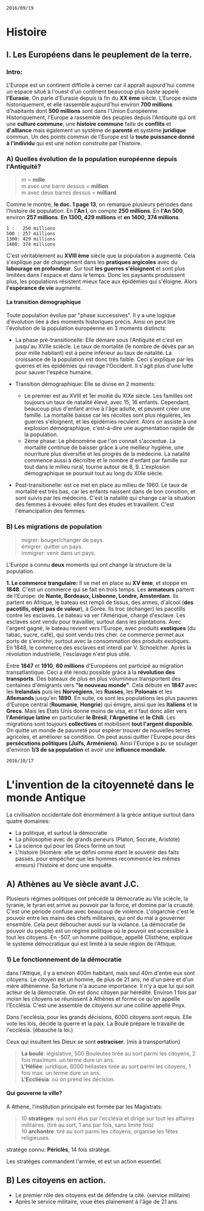 `2016/09/19`
# Histoire 

## I. Les Européens dans le peuplement de la terre.

### Intro:

L'Europe est un continent difficile à cerner car il appraît aujourd'hui comme un espace situé à l'ouest d'un continent beaucoup plus baste appelé **l'Eurasie**. On parle d'Eurasie depuis la fin du **XX ème** siècle. L'Europe existe historiquement, et elle rassemble aujourd'hui environ **700 millions** d'habitants dont **500 millions** sont dans l'Union Européenne. Historiquement, l'Europe a rassemblé des peuples depuis l'Antiquité qui ont une **culture commune**, une **histoire commune** faite de **conflits** et **d'alliance** mais également un système de **parenté** et système **juridique** commun. Un des points commun de l'Europe est la **toute puissance donné à l'individu** qui est une notion construite par l'histoire.

### A) Quelles évolution de la population européenne depuis l'Antiquité?

>m = **mille**  
>m avec une barre dessus = **million**  
>m avec deux barres dessus = **milliard**. 

Comme le montre, **le doc. 1 page 13**, on remarque plusieurs périodes dans l'histoire de population. En **l'An I**, on compte **250 millions**. En **l'An 500**, environ **257 millions**. **En 1300, 429 millions** et **en 1400, 374 millions**.

	1 :   250 millions
	500 : 257 millions
	1300: 429 millions
	1400: 374 millions

C'est véritablement au **XVIII ème** siècle que la population a augmenté. Cela s'explique par de changement dans les **pratiques argicoles** avec du **labourage en profondeur**. Sur tout **les guerres s'éloignent** et sont plus limitées dans l'espace et dans le temps. Donc les paysants produissent plus, les populations résistent mieux face aux épidémies qui s'éloigne. Alors **l'espérance de vie** augmente.

#### La transition  démographique
Toute population évolue par "phase successives". Il y a une logique d'évolution liée à des moments historiques précis. Ainsi on peut lire l'évolution de la population européenne en 3 moments distincts:

- La phase pré-transitionelle: Elle démare sous l'Antiquité et c'est en jusqu'au XVIIe sciècle. Le taux de mortalité (le nombre de dévès par an pour mille habitant) est à peine inférieur au taux de natalité. La croissance de la population est donc très faible. Ceci s'explique par les guerres et les épidémies qui ravage l'Occident. Il s'agit plus d'une lutte pour sauver l'espèce humaine.

- Transition démographique: Elle se divise en 2 moments:
	- Le premier est au XVIII et 1er moitié du XIXe siècle. Les familles ont toujours un taux de natalité élevé, avec 15, 16 enfants. Cependant, beaucoup plus d'enfant arrive à l'âge adulte, et peuvent créer une famille. La mortalité baisse car les récoltes sont plus régulères, les guerres s'éloignent, et les épidémies reculent. Alors on assiste à une explosion démographique, c'est-à-dire une augmentation rapide de la population.
	- 2ème phase: Le phénomène que l'on connait s'accentue. La mortalité continue de baisser grâce à une meilleur hygiène, une nourriture plus diversifié et les progrès de la médecine. La natalité commence aussi à décroître et le nombre d'enfant par famille sur tout dans le milieu rural, tourne autour de 8, 9. L'explosion démographique se poursuit tout au long du XIXe siècle.

- Post-transitionelle: est ce met en place au milieu de 1960. Le taux de mortalité est très bas, car les enfants naissent dans de bon consition, et sont suivis par les médecins. C'est la natalité qui change car la situation des femmes à évouée: elles font des études et travaillent. C'est l'émancipation des femmes.


### B) Les migrations de population
>migrer: bouger/changer de pays.  
>émigrer: quitter un pays.  
>immigrer: venir dans un pays.  

L'Europe a connu **deux** moments qui ont changé la structure de la population.

**1. Le commerce trangulaire:** Il se met en place au **XV ème**, et stoppe en **1848**. C'est un commerce qui se fait en trois temps. Les **armateurs** partent de l'Europe: de **Nante, Bordeaux, Lisbonne, Londre, Amsterdam**. Ils partent en Afrique, le bateau est rempli de tissus, des armes, d'alcool (**des pacotills, objet pas de valeur**), à Gorée. Ils troc (échanger) les pacotills contre les esclaves. Le bateau va ver l'Amérique, chargé d'esclave. Les esclaves sont vendu pour travailler, surtout dans les plantations. Avec l'argent gagné, le bateau revient vers l'Europe, avec produits **exotiques** (du tabac, sucre, café), qui sont vendu très cher. ce commerce permet aux ports de s'enrichir, surtout avec la consommation des produits exotiques. En 1848, le commerce des esclaves est interdi par V. Schoelcher. Après la révolution industrielle, l'esclavage n'est plus utile.

Entre **1847** et **1910**, **60 millions** d'Européens ont participé au migration transatlantique. Ceci a été rendu possible grâce à la **révolution des transports**. Des bateaux de plus en plus volumineux transportent des centaines d'émigrants vers **"le nouveau monde"**. Cela débute en **1847** avec les **Irelandais** puis les **Norvégiens**, les **Russes**, les **Polonais** et les **Allemands** jusqu'en **1890**. En suite, ce sont les populations les plus pauvres d'Europe central (**Roumanie**, **Hongrie**) qui émigre, ainsi que les **Italiens** et le **Grecs**. Mais les Etats Unis donne moins de visa, et il faut donc aller vers **l'Amérique latine** en particulier **le Brésil**, **l'Argnetine** et **le Chili**. Les migrations sont toujours **collectives** et mobilisent **tout l'argent disponible**. On quitte un monde de pauvreté pour espérer trouver de nouvelles terres agricoles, et améliorer sa condition. On peut aussi quitter l'Europe pour des **persécutions politiques (Juïfs, Arméniens)**. Ainsi l'Europe a pu se soulager d'environ **1/3 de sa population** et avoir une **influence mondiale**.

`2016/10/17`
# L'invention de la citoyenneté dans le monde Antique

La civilisation occidentale doit énormément à la grèce antique surtout dans quatre domaines:

- La politique, et surtout la démocratie
- La philosophie avec de grands peneurs (Platon, Socrate, Aristote)
- La science qui pour les Grecs forme un tout
- L'histoire (Homère: elle se défini omme étant le souvenir des faits passés. pour empêcher que les hommes recommence les mêmes erreurs) l'histoire et donc une enquête.

## A) Athènes au Ve siècle avant J.C.

Plusieurs régimes politiques ont précédé la démocratie au VIe sciècle, la tyranie, le tyran est arrivé au pouvoir par la force, et domine par la cruauté. C'est une période confuse avec beaucoup de violence. L'oligarchie c'est le pouvoir entre les mains des chefs militaires, qui ont du mal à gouverner ensemble. Cela peut déboucher aussi sur la violance. La démocratie (le pouvoir du peuple) est un régime politique où le pouvoir est accessible à tout les citoyens. En -507, un homme politique, appellé Clisthène, explique le système démocratique qui est limité à la seule région de l'Attique.

### 1) Le fonctionnement de la démocratie

dans l'Attique, il y a environ 400m habitant, mais seul 40m d'entre eux sont citoyens. Le citoyen est un homme, de plus de 21 ans, né d'un père et d'un mère athènienne. Sa fortune n'a aucune importance. Il n'y a que lui qui soit acteur de la démocratie. On est donc citoyen par hérédité. Environ 1 fois par moisn les citoyens se réunissent à Athènes et forme ce qu'on appelle l'Ecclésia. C'est une assemble de citoyens sur une colline appellé Pnyx.

Dans l'ecclésia, pour les grands décisions, 6000 citoyens sont requis. Elle vote les lois, décide la guerre et la paix. La Boulé prépare le travaille de l'ecclésia. (ébauche la loi.)

Ceux qui insultent les Dieux se sont **ostraciser**. (mis à transportation)

> **La boulé**: législative, 500 Bouleutes tirée au sort parmi les citoyens, 2 fois maximum. un terme dure un ans.  
> **L'Héliée**: juridique, 6000 héliastes tirée au sort parmi les citoyens, 1 fois max. un terme dure un ans.  
> **L'Eccliésia**: où on prend les décision.

#### Qui gouverne la ville?
A Athène, l'institution principale est formée par les Magistrats:
>10 **stratèges**: qui sont élus par l'ecclésia et dirige sur tout les affaires militaires. (tiré au sort, 1 ans par fois, sans limite fois)   
>10 **archontre**: tiré au sort parmi les citoyens, organise les fêtes religieuses.

stratège connu: **Périclès**, 14 fois stratège.

Les stratèges commandent l'armée, et est un action essentiel.

## B) Les citoyens en action.
- Le premier rôle des citoyens est de défendre la cité. (service militaire)
- Après le service militaire, voue êtes plainement à l'âge de 21 ans.

